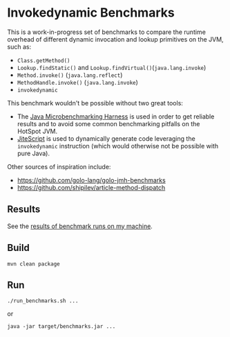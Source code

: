 # Invokedynamic Benchmarks

This is a work-in-progress set of benchmarks to compare the runtime overhead of
different dynamic invocation and lookup primitives on the JVM, such as:

* `Class.getMethod()`
* `Lookup.findStatic()` and `Lookup.findVirtual()`(`java.lang.invoke`)
* `Method.invoke()` (`java.lang.reflect`)
* `MethodHandle.invoke()` (`java.lang.invoke`)
* `invokedynamic`

This benchmark wouldn't be possible without two great tools:
* The [Java Microbenchmarking Harness][jmh] is used in order to get reliable results
  and to avoid some common benchmarking pitfalls on the HotSpot JVM.
* [JiteScript][jite] is used to dynamically generate code leveraging the `invokedynamic`
  instruction (which would otherwise not be possible with pure Java).

Other sources of inspiration include:
* https://github.com/golo-lang/golo-jmh-benchmarks
* https://github.com/shipilev/article-method-dispatch

## Results

See the [results of benchmark runs on my machine](results.md).

## Build

    mvn clean package

## Run

    ./run_benchmarks.sh ...

or

    java -jar target/benchmarks.jar ...


[jmh]: http://openjdk.java.net/projects/code-tools/jmh/
[jite]: https://github.com/qmx/jitescript
